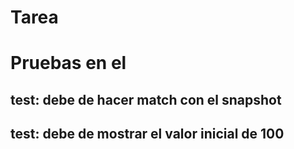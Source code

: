 # Tarea
# Pruebas en el <CounterApp />

## test: debe de hacer match con el snapshot
## test: debe de mostrar el valor inicial de 100 <CounterApp  value={100}/>